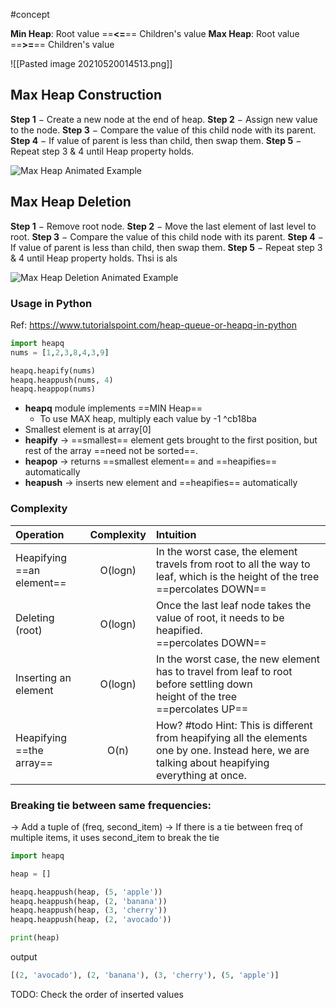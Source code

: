 #concept 

**Min Heap**: Root value ==**<=**== Children's value
**Max Heap**: Root value ==**>=**== Children's value

![[Pasted image 20210520014513.png]]

## Max Heap Construction
**Step 1** − Create a new node at the end of heap.
**Step 2** − Assign new value to the node.
**Step 3** − Compare the value of this child node with its parent.
**Step 4** − If value of parent is less than child, then swap them.
**Step 5** − Repeat step 3 & 4 until Heap property holds.

![Max Heap Animated Example](https://www.tutorialspoint.com/data_structures_algorithms/images/max_heap_animation.gif)

## Max Heap Deletion
**Step 1** − Remove root node.
**Step 2** − Move the last element of last level to root.
**Step 3** − Compare the value of this child node with its parent.
**Step 4** − If value of parent is less than child, then swap them.
**Step 5** − Repeat step 3 & 4 until Heap property holds.
Thsi is als 

![Max Heap Deletion Animated Example](https://www.tutorialspoint.com/data_structures_algorithms/images/max_heap_deletion_animation.gif)

### Usage in Python
Ref: https://www.tutorialspoint.com/heap-queue-or-heapq-in-python



```python
import heapq
nums = [1,2,3,8,4,3,9]

heapq.heapify(nums) 		
heapq.heappush(nums, 4)
heapq.heappop(nums)
```

- **heapq** module implements ==MIN Heap==
	- To use MAX heap, multiply each value by -1 ^cb18ba
- Smallest element is at array[0]
- **heapify** -> ==smallest== element gets brought to the first position, but rest of the array ==need not be sorted==.
- **heapop** -> returns ==smallest element== and ==heapifies== automatically
- **heapush** -> inserts new element and ==heapifies== automatically


### Complexity
| Operation                 | Complexity | Intuition                                                                                                                              |
|:------------------------- |:----------:|:-------------------------------------------------------------------------------------------------------------------------------------- |
| Heapifying ==an element== |  O(logn)   | In the worst case, the element travels from root to all the way to leaf, which is the height of the tree <br> ==percolates DOWN==      |
| Deleting (root)           |  O(logn)   | Once the last leaf node takes the value of root, it needs to be heapified.  <br> ==percolates DOWN==                                   |
| Inserting an element      |  O(logn)   | In the worst case, the new element has to travel from leaf to root before settling down <br> height of the tree <br> ==percolates UP== |
| Heapifying ==the array==  |    O(n)    | How? #todo Hint: This is different from heapifying all the elements one by one. Instead here, we are talking about heapifying everything at once.                                                                                                                           |


### Breaking tie between same frequencies:
-> Add a tuple of (freq, second_item)
-> If there is a tie between freq of multiple items, it uses second_item to break the tie

```python
import heapq

heap = []

heapq.heappush(heap, (5, 'apple'))
heapq.heappush(heap, (2, 'banana'))
heapq.heappush(heap, (3, 'cherry'))
heapq.heappush(heap, (2, 'avocado'))

print(heap)

```

output
```python
[(2, 'avocado'), (2, 'banana'), (3, 'cherry'), (5, 'apple')]
```

TODO: Check the order of inserted values